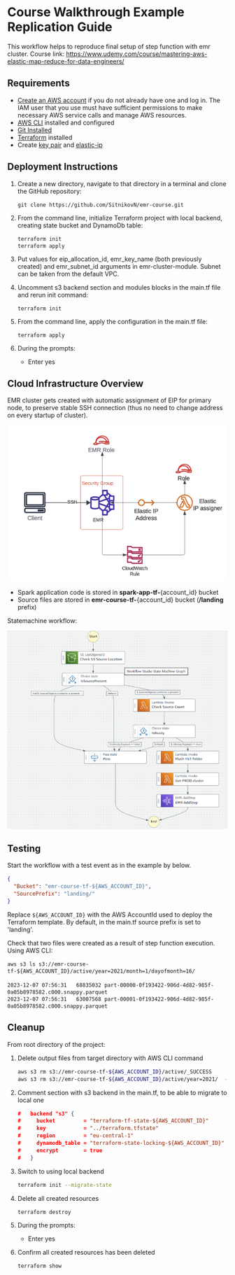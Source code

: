 # Course Walkthrough Example Replication Guide

This workflow helps to reproduce final setup of step function with emr cluster.
Course link:  https://www.udemy.com/course/mastering-aws-elastic-map-reduce-for-data-engineers/

## Requirements

* [Create an AWS account](https://portal.aws.amazon.com/gp/aws/developer/registration/index.html) if you do not already have one and log in. The IAM user that you use must have sufficient permissions to make necessary AWS service calls and manage AWS resources.
* [AWS CLI](https://docs.aws.amazon.com/cli/latest/userguide/install-cliv2.html) installed and configured
* [Git Installed](https://git-scm.com/book/en/v2/Getting-Started-Installing-Git)
* [Terraform](https://learn.hashicorp.com/tutorials/terraform/install-cli?in=terraform/aws-get-started) installed
* Create [key pair](https://docs.aws.amazon.com/AWSEC2/latest/UserGuide/create-key-pairs.html) and [elastic-ip](https://docs.aws.amazon.com/AWSEC2/latest/UserGuide/elastic-ip-addresses-eip.html) 

## Deployment Instructions

1. Create a new directory, navigate to that directory in a terminal and clone the GitHub repository:
    ``` 
    git clone https://github.com/SitnikovN/emr-course.git 
    ```
1. From the command line, initialize Terraform project with local backend, creating state bucket and DynamoDb table:
    ```
    terraform init
    terraform apply
    ```
1. Put values for eip_allocation_id, emr_key_name (both previously created) and emr_subnet_id arguments in emr-cluster-module. Subnet can be taken from the default VPC.

1. Uncomment s3 backend section and modules blocks in the main.tf file and rerun init command:
    ```
    terraform init
    ```
1. From the command line, apply the configuration in the main.tf file:
    ```
    terraform apply
    ```
1. During the prompts:
    * Enter yes

## Cloud Infrastructure Overview
EMR cluster gets created with automatic assignment of EIP for primary node, 
to preserve stable SSH connection (thus no need to change address on every startup of cluster).

![image](./resources/emr_infra.png)

* Spark application code is stored in __spark-app-tf-__{account_id} bucket
* Source files are stored in __emr-course-tf-__{account_id} bucket (__/landing__ prefix)


Statemachine workflow:

![image](./resources/statemachine.png)
## Testing

Start the workflow with a test event as in the example by below.
```json
{
  "Bucket": "emr-course-tf-${AWS_ACCOUNT_ID}",
  "SourcePrefix": "landing/"
}
```
Replace `${AWS_ACCOUNT_ID}` with the AWS AccountId used to deploy the Terraform template. By default, in the main.tf source prefix is set to 'landing'.

Check that two files were created as a result of step function execution. Using AWS CLI:

```
aws s3 ls s3://emr-course-tf-${AWS_ACCOUNT_ID}/active/year=2021/month=1/dayofmonth=16/

2023-12-07 07:56:31   68835032 part-00000-0f193422-906d-4d82-985f-0a05b8978582.c000.snappy.parquet
2023-12-07 07:56:31   63007568 part-00001-0f193422-906d-4d82-985f-0a05b8978582.c000.snappy.parquet

```

## Cleanup
From root directory of the project: 

1. Delete output files from target directory with AWS CLI command
    ```bash
    aws s3 rm s3://emr-course-tf-${AWS_ACCOUNT_ID}/active/_SUCCESS
    aws s3 rm s3://emr-course-tf-${AWS_ACCOUNT_ID}/active/year=2021/  --recursive
    ```
1. Comment section with s3 backend in the main.tf, to be able to migrate to local one
   ```json
   #   backend "s3" {
   #     bucket         = "terraform-tf-state-${AWS_ACCOUNT_ID}"
   #     key            = "../terraform.tfstate"
   #     region         = "eu-central-1"
   #     dynamodb_table = "terraform-state-locking-${AWS_ACCOUNT_ID}"
   #     encrypt        = true
   #   }
   ```

1. Switch to using local backend
   ```bash
   terraform init --migrate-state
   ```

1. Delete all created resources
    ```bash
    terraform destroy
    ```
1. During the prompts:
    * Enter yes

1. Confirm all created resources has been deleted
    ```bash
    terraform show
    ```


